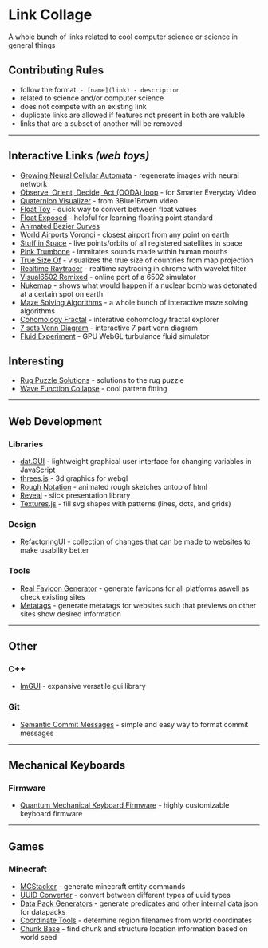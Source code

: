# Link Collage
A whole bunch of links related to cool computer science or science in general things

## Contributing Rules
- follow the format: `- [name](link) - description`
- related to science and/or computer science
- does not compete with an existing link
- duplicate links are allowed if features not present in both are valuble
- links that are a subset of another will be removed

---------------------------

## Interactive Links *(web toys)*
- [Growing Neural Cellular Automata](https://distill.pub/2020/growing-ca/) - regenerate images with neural network
- [Observe, Orient, Decide, Act (OODA) loop](https://eater.net/ooda-loop) - for Smarter Everyday Video
- [Quaternion Visualizer](https://eater.net/quaternions/) - from 3Blue1Brown video
- [Float Toy](https://evanw.github.io/float-toy/) - quick way to convert between float values
- [Float Exposed](https://float.exposed/) - helpful for learning floating point standard
- [Animated Bezier Curves](https://www.jasondavies.com/animated-bezier/)
- [World Airports Voronoi](https://www.jasondavies.com/maps/voronoi/airports/) - closest airport from any point on earth
- [Stuff in Space](http://stuffin.space/) - live points/orbits of all registered satellites in space
- [Pink Trumbone](https://dood.al/pinktrombone/) - immitates sounds made within human mouths
- [True Size Of](https://thetruesize.com/) - visualizes the true size of countries from map projection
- [Realtime Raytracer](https://domenicobrz.github.io/webgl/projects/RTPTCornellBox/) - realtime raytracing in chrome with wavelet filter
- [Visual6502 Remixed](https://floooh.github.io/visual6502remix/) - online port of a 6502 simulator
- [Nukemap](https://nuclearsecrecy.com/nukemap/) - shows what would happen if a nuclear bomb was detonated at a certain spot on earth
- [Maze Solving Algorithms](https://www.jamisbuck.org/mazes/) - a whole bunch of interactive maze solving algorithms
- [Cohomology Fractal](https://henryseg.github.io/cohomology_fractals/) - interative cohomology fractal explorer
- [7 sets Venn Diagram](http://moebio.com/research/sevensets/) - interactive 7 part venn diagram
- [Fluid Experiment](http://haxiomic.github.io/GPU-Fluid-Experiments/html5/) - GPU WebGL turbulance fluid simulator

## Interesting
- [Rug Puzzle Solutions](https://github.com/beneater/rug-puzzle) - solutions to the rug puzzle
- [Wave Function Collapse](https://github.com/mxgmn/WaveFunctionCollapse) - cool pattern fitting

---------------------------

## Web Development

### Libraries
- [dat.GUI](https://github.com/dataarts/dat.gui) - lightweight graphical user interface for changing variables in JavaScript
- [threes.js](https://github.com/evanw/three.js) - 3d graphics for webgl
- [Rough Notation](https://github.com/pshihn/rough-notation) - animated rough sketches ontop of html
- [Reveal](https://revealjs.com/) - slick presentation library
- [Textures.js](https://riccardoscalco.it/textures/) - fill svg shapes with patterns (lines, dots, and grids)

### Design
- [RefactoringUI](https://refactoringui.com/) - collection of changes that can be made to websites to make usability better

### Tools
- [Real Favicon Generator](https://realfavicongenerator.net/) - generate favicons for all platforms aswell as check existing sites
- [Metatags](https://metatags.io/) - generate metatags for websites such that previews on other sites show desired information

---------------------------

## Other

### C++
- [ImGUI](https://github.com/ocornut/imgui) - expansive versatile gui library

### Git
- [Semantic Commit Messages](https://seesparkbox.com/foundry/semantic_commit_messages) - simple and easy way to format commit messages

---------------------------

## Mechanical Keyboards

### Firmware
- [Quantum Mechanical Keyboard Firmware](https://docs.qmk.fm/#/) - highly customizable keyboard firmware

---------------------------

## Games

### Minecraft
- [MCStacker](https://mcstacker.net/) - generate minecraft entity commands
- [UUID Converter](https://www.soltoder.com/mc-uuid-converter/) - convert between different types of uuid types
- [Data Pack Generators](https://misode.github.io/dev/) - generate predicates and other internal data json for datapacks
- [Coordinate Tools](https://dinnerbone.com/minecraft/tools/coordinates/) - determine region filenames from world coordinates
- [Chunk Base](https://www.chunkbase.com/apps/) - find chunk and structure location information based on world seed


